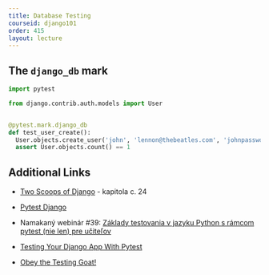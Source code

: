 ```yaml
---
title: Database Testing
courseid: django101
order: 415
layout: lecture
---
```


## The `django_db` mark


```python
import pytest

from django.contrib.auth.models import User


@pytest.mark.django_db
def test_user_create():
  User.objects.create_user('john', 'lennon@thebeatles.com', 'johnpassword')
  assert User.objects.count() == 1
```



## Additional Links

* [Two Scoops of Django](https://www.feldroy.com/books/two-scoops-of-django-3-x) - kapitola c. 24

* [Pytest Django](https://pytest-django.readthedocs.io/en/latest/)

* Namakaný webinár #39: [Základy testovania v jazyku Python s rámcom pytest (nie len) pre učiteľov](http://namakanyden.sk/webinars/2022.09-pytest.101.html)

* [Testing Your Django App With Pytest](https://djangostars.com/blog/django-pytest-testing/)

* [Obey the Testing Goat!](https://www.obeythetestinggoat.com/)

